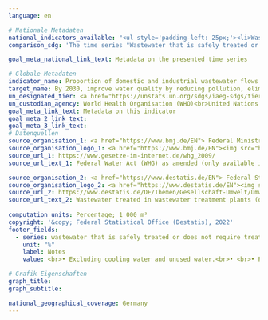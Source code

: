 ```yaml
---
language: en    

# Nationale Metadaten    
national_indicators_available: "<ul style='padding-left: 25px;'><li>Wastewater that is safely treated or does not require treatment</li> <li> Wastewater and cooling water</li></ul>"    
comparison_sdg: 'The time series "Wastewater that is safely treated or does not require treatment" is compliant with the global metadata. The time series "Wastewater and cooling water" provides additional information.'    

goal_meta_national_link_text: Metadata on the presented time series    

# Globale Metadaten    
indicator_name: Proportion of domestic and industrial wastewater flows safely treated    
target_name: By 2030, improve water quality by reducing pollution, eliminating dumping and minimizing release of hazardous chemicals and materials, halving the proportion of untreated wastewater and substantially increasing recycling and safe reuse globally    
un_designated_tier: <a href="https://unstats.un.org/sdgs/iaeg-sdgs/tier-classification/" title="Click here for more information on the UN tier classification."  target="_blank">Tier II</a>    
un_custodian_agency: World Health Organisation (WHO)<br>United Nations Human Settlements Programme (UN-Habitat)<br>United Nations Statistics Division (UNSD)    
goal_meta_link_text: Metadata on this indicator    
goal_meta_2_link_text:     
goal_meta_3_link_text:         
# Datenquellen
source_organisation_1: <a href="https://www.bmj.de/EN"> Federal Ministry of Justice and the Federal Office of Justice </a>
source_organisation_logo_1: <a href="https://www.bmj.de/EN"><img src="https://g205sdgs.github.io/sdg-indicators/public/OrgImgEn/bmj.png" alt="Logo bmj" style="height:60px; width:148px"/></a>
source_url_1: https://www.gesetze-im-internet.de/whg_2009/
source_url_text_1: Federal Water Act (WHG) as amended (only available in German)

source_organisation_2: <a href="https://www.destatis.de/EN"> Federal Statistical Office (Destatis) </a>
source_organisation_logo_2: <a href="https://www.destatis.de/EN"><img src="https://g205sdgs.github.io/sdg-indicators/public/OrgImgEn/destatis.png" alt="Logo destatis" style="height:60px; width:148px"/></a>
source_url_2: https://www.destatis.de/DE/Themen/Gesellschaft-Umwelt/Umwelt/Wasserwirtschaft/_inhalt.html#sprg238684
source_url_text_2: Wastewater treated in wastewater treatment plants (only available in German)
    
computation_units: Percentage; 1 000 m³    
copyright: '&copy; Federal Statistical Office (Destatis), 2022'    
footer_fields:
  - series: wastewater that is safely treated or does not require treatment
    unit: "%"
    label: Notes
    value: <br>• Excluding cooling water and unused water.<br>• <br>• Percentages partly estimated.    

# Grafik Eigenschaften    
graph_title: 
graph_subtitle:     

national_geographical_coverage: Germany    
---
```


<span></span>